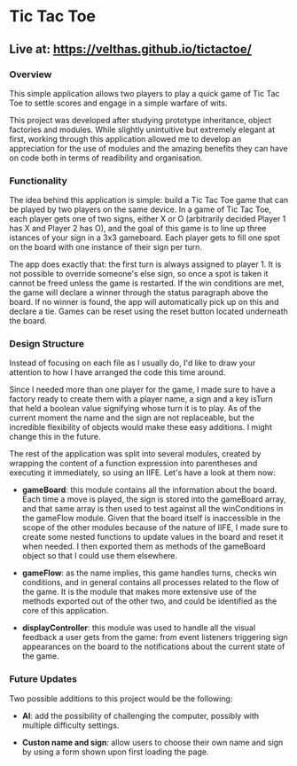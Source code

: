 # Tic Tac Toe
## Live at: https://velthas.github.io/tictactoe/

### Overview

This simple application allows two players to play a quick game of Tic Tac Toe to settle scores and engage in a simple warfare of wits. 

This project was developed after studying prototype inheritance, object factories and modules. While slightly unintuitive but extremely elegant at first, working through this application allowed me to develop an appreciation for the use of modules and the amazing benefits they can have on code both in terms of readibility and organisation. 

### Functionality 

The idea behind this application is simple: build a Tic Tac Toe game that can be played by two players on the same device. In a game of Tic Tac Toe, each player gets one of two signs, either X or O (arbitrarily decided Player 1 has X and Player 2 has O), and the goal of this game is to line up three istances of your sign in a 3x3 gameboard. Each player gets to fill one spot on the board with one instance of their sign per turn.

The app does exactly that: the first turn is always assigned to player 1. It is not possible to override someone's else sign, so once a spot is taken it cannot be freed unless the game is restarted. If the win conditions are met, the game will declare a winner through the status paragraph above the board. If no winner is found, the app will automatically pick up on this and declare a tie. Games can be reset using the reset button located underneath the board.

### Design Structure

Instead of focusing on each file as I usually do, I'd like to draw your attention to how I have arranged the code this time around. 

Since I needed more than one player for the game, I made sure to have a factory ready to create them with a player name, a sign and a key isTurn that held a boolean value signifying whose turn it is to play.
As of the current moment the name and the sign are not replaceable, but the incredible flexibility of objects would make these easy additions. I might change this in the future.

The rest of the application was split into several modules, created by wrapping the content of a function expression into parentheses and executing it immediately, so using an IIFE. Let's have a look at them now:

+ **gameBoard**: this module contains all the information about the board. Each time a move is played, the sign is stored into the gameBoard array, and that same array is then used to test against all the winConditions in the gameFlow module. Given that the board itself is inaccessible in the scope of the other modules because of the nature of IIFE, I made sure to create some nested functions to update values in the board and reset it when needed. I then exported them as methods of the gameBoard object so that I could use them elsewhere.

+ **gameFlow**: as the name implies, this game handles turns, checks win conditions, and in general contains all processes related to the flow of the game. It is the module that makes more extensive use of the methods exported out of the other two, and could be identified as the core of this application.

+ **displayController**: this module was used to handle all the visual feedback a user gets from the game: from event listeners triggering sign appearances on the board to the notifications about the current state of the game.

### Future Updates

Two possible additions to this project would be the following:

+ **AI**: add the possibility of challenging the computer, possibly with multiple difficulty settings.

+ **Custon name and sign**: allow users to choose their own name and sign by using a form shown upon first loading the page.




